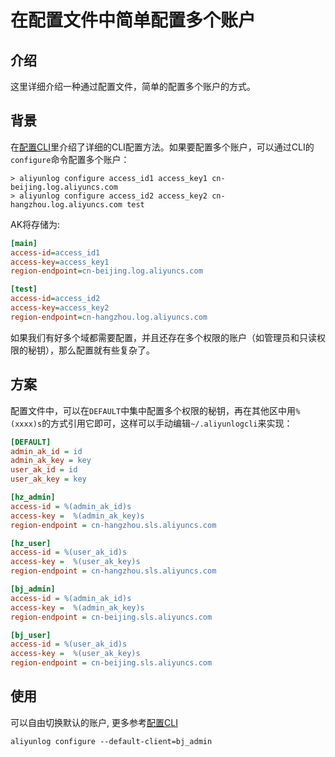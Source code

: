 # 在配置文件中简单配置多个账户

## 介绍
这里详细介绍一种通过配置文件，简单的配置多个账户的方式。

## 背景

在[配置CLI](https://aliyun-log-cli.readthedocs.io/en/latest/tutorials/tutorial_configure_cli_cn.html)里介绍了详细的CLI配置方法。如果要配置多个账户，可以通过CLI的`configure`命令配置多个账户：


```shell
> aliyunlog configure access_id1 access_key1 cn-beijing.log.aliyuncs.com
> aliyunlog configure access_id2 access_key2 cn-hangzhou.log.aliyuncs.com test
```

  AK将存储为:

```ini
[main]
access-id=access_id1
access-key=access_key1
region-endpoint=cn-beijing.log.aliyuncs.com

[test]
access-id=access_id2
access-key=access_key2
region-endpoint=cn-hangzhou.log.aliyuncs.com
```

如果我们有好多个域都需要配置，并且还存在多个权限的账户（如管理员和只读权限的秘钥），那么配置就有些复杂了。


## 方案

配置文件中，可以在`DEFAULT`中集中配置多个权限的秘钥，再在其他区中用`%(xxxx)s`的方式引用它即可，这样可以手动编辑`~/.aliyunlogcli`来实现：

```ini
[DEFAULT]
admin_ak_id = id
admin_ak_key = key
user_ak_id = id
user_ak_key = key

[hz_admin]
access-id = %(admin_ak_id)s
access-key =  %(admin_ak_key)s
region-endpoint = cn-hangzhou.sls.aliyuncs.com

[hz_user]
access-id = %(user_ak_id)s
access-key =  %(user_ak_key)s
region-endpoint = cn-hangzhou.sls.aliyuncs.com

[bj_admin]
access-id = %(admin_ak_id)s
access-key =  %(admin_ak_key)s
region-endpoint = cn-beijing.sls.aliyuncs.com

[bj_user]
access-id = %(user_ak_id)s
access-key =  %(user_ak_key)s
region-endpoint = cn-beijing.sls.aliyuncs.com

```

## 使用

可以自由切换默认的账户, 更多参考[配置CLI](https://aliyun-log-cli.readthedocs.io/en/latest/tutorials/tutorial_configure_cli_cn.html)
```shell
aliyunlog configure --default-client=bj_admin
```

